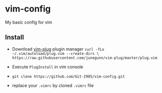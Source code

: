 # vim-config
My basic config for vim

## Install

- Download [vim-plug](https://github.com/junegunn/vim-plug) plugin manager ``` curl -fLo ~/.vim/autoload/plug.vim --create-dirs \ https://raw.githubusercontent.com/junegunn/vim-plug/master/plug.vim ```
- Execute ``` PlugInstall ``` in vim console

- ```git clone https://github.com/Git-I985/vim-config.git```

- replace your `.vimrc` by cloned `.vimrc` file
